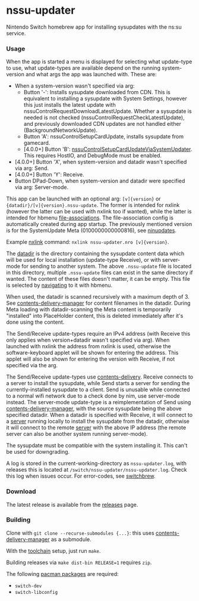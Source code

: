 # nssu-updater
Nintendo Switch homebrew app for installing sysupdates with the ns:su service.

### Usage
When the app is started a menu is displayed for selecting what update-type to use, what update-types are available depend on the running system-version and what args the app was launched with. These are:

* When a system-version wasn't specified via arg:
  * Button '-': Installs sysupdate downloaded from CDN. This is equivalent to installing a sysupdate with System Settings, however this just installs the latest update with nssuControlRequestDownloadLatestUpdate. Whether a sysupdate is needed is not checked (nssuControlRequestCheckLatestUpdate), and previously downloaded CDN updates are not handled either (BackgroundNetworkUpdate).
  * Button 'A': nssuControlSetupCardUpdate, installs sysupdate from gamecard.
  * [4.0.0+] Button 'B': [nssuControlSetupCardUpdateViaSystemUpdater](https://switchbrew.org/wiki/NS_Services#SetupCardUpdateViaSystemUpdater). This requires HostIO, and DebugMode must be enabled.
* [4.0.0+] Button 'X', when system-version and datadir wasn't specified via arg: Send.
* [4.0.0+] Button 'Y': Receive.
* Button DPad-Down, when system-version and datadir were specified via arg: Server-mode.

This app can be launched with an optional arg: `[v]{version}` or `{datadir}/[v]{version}.nssu-update`. The former is intended for nxlink (however the latter can be used with nxlink too if wanted), while the latter is intended for hbmenu [file-associations](https://switchbrew.org/wiki/Homebrew_Menu#File_Associations). The file-association config is automatically created during app startup. The previously mentioned version is for the SystemUpdate Meta (0100000000000816), see [ninupdates](https://yls8.mtheall.com/ninupdates/reports.php).

Example [nxlink](https://switchbrew.org/wiki/Homebrew_Menu) command: `nxlink nssu-updater.nro [v]{version}`.

The [datadir](https://github.com/switchbrew/contents-delivery-manager) is the directory containing the sysupdate content data which will be used for local installation (update-type Receive), or with server-mode for sending to another system. The above `.nssu-update` file is located in this directory, multiple `.nssu-update` files can exist in the same directory if wanted. The content of these files doesn't matter, it can be empty. This file is selected by [navigating](https://switchbrew.org/wiki/Homebrew_Menu) to it with hbmenu.

When used, the datadir is scanned recursively with a maximum depth of 3. See [contents-delivery-manager](https://github.com/switchbrew/contents-delivery-manager) for content filenames in the datadir. During Meta loading with datadir-scanning the Meta content is temporarily "installed" into PlaceHolder content, this is deleted immediately after it's done using the content.

The Send/Receive update-types require an IPv4 address (with Receive this only applies when version+datadir wasn't specified via arg). When launched with nxlink the address from nxlink is used, otherwise the software-keyboard applet will be shown for entering the address. This applet will also be shown for entering the version with Receive, if not specified via the arg.

The Send/Receive update-types use [contents-delivery](https://switchbrew.org/wiki/NIM_services#Contents_Delivery). Receive connects to a server to install the sysupdate, while Send starts a server for sending the currently-installed sysupdate to a client. Send is unusable while connected to a normal wifi network due to a check done by nim, use server-mode instead. The server-mode update-type is a reimplementation of Send using [contents-delivery-manager](https://github.com/switchbrew/contents-delivery-manager), with the source sysupdate being the above specified datadir. When a datadir is specified with Receive, it will connect to a [server](https://github.com/switchbrew/contents-delivery-manager) running locally to install the sysupdate from the datadir, otherwise it will connect to the remote [server](https://github.com/switchbrew/contents-delivery-manager) with the above IP address (the remote server can also be another system running server-mode).

The sysupdate must be compatible with the system installing it. This can't be used for downgrading.

A log is stored in the current-working-directory as `nssu-updater.log`, with releases this is located at `/switch/nssu-updater/nssu-updater.log`. Check this log when issues occur. For error-codes, see [switchbrew](https://switchbrew.org/wiki/Error_codes).

### Download
The latest release is available from the [releases](https://github.com/switchbrew/nssu-updater/releases/latest) page.

### Building
Clone with `git clone --recurse-submodules {...}`: this uses [contents-delivery-manager](https://github.com/switchbrew/contents-delivery-manager) as a submodule.

With the [toolchain](https://switchbrew.org/wiki/Setting_up_Development_Environment) setup, just run `make`.

Building releases via `make dist-bin RELEASE=1` requires `zip`.

The following [pacman packages](https://devkitpro.org/wiki/devkitPro_pacman) are required:
- `switch-dev`
- `switch-libconfig`
